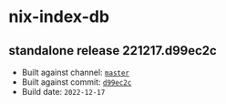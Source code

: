 # nix-index-db
## standalone release 221217.d99ec2c
- Built against channel: [`master`](https://github.com/nixos/nixpkgs/tree/master)
- Built against commit: [`d99ec2c`](https://github.com/NixOS/nixpkgs/commit/d99ec2c9bcbb8322ce9a0e6f76f786566d4ab447)
- Build date: `2022-12-17`
